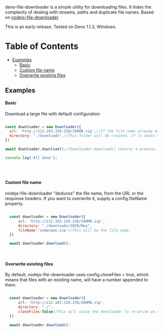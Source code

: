 deno-file-downloader is a simple utility for downloading files. It hides the complexity of dealing with streams, paths and duplicate file names. Based on [nodejs-file-downloader](https://ibrod83.github.io/nodejs-file-downloader/)

This is an early release. Tested on Deno 1.1.3, Windows.

# Table of Contents
- [Examples](#examples)     
  * [Basic](#basic)   
  * [Custom file name](#custom-file-name)  
  * [Overwrite existing files](#overwrite-existing-files)  

## Examples
#### Basic

Download a large file with default configuration

```javascript

const downloader = new Downloader({     
  url: 'http://212.183.159.230/200MB.zip',//If the file name already exists, a new file with the name 200MB1.zip is created.     
  directory: "./downloads",//This folder will be created, if it doesn't exist.               
})

await downloader.download();//Downloader.download() returns a promise.

console.log('All done');



```

&nbsp;

#### Custom file name

nodejs-file-downloader "deduces" the file name, from the URL or the response headers. If you want to overwrite it, supply a config.fileName property.

```javascript

  const downloader = new Downloader({     
      url: 'http://212.183.159.230/200MB.zip',     
      directory: "./downloads/2020/May", 
      fileName:'somename.zip'//This will be the file name.        
  }) 

  await downloader.download();


```

&nbsp;

#### Overwrite existing files

By default, nodejs-file-downloader uses config.cloneFiles = true, which means that files with an existing name, will have a number appended to them.

```javascript

  const downloader = new Downloader({     
      url: 'http://212.183.159.230/200MB.zip',     
      directory: "./",  
      cloneFiles:false//This will cause the downloader to re-write an existing file.   
  }) 

  await downloader.download();


```

&nbsp;
